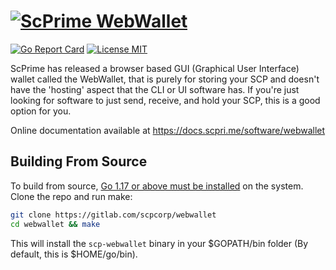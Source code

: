 # [![ScPrime WebWallet](https://scpri.me/imagestore/SPRho_256x256.png)](http://scpri.me)

[![Go Report Card](https://goreportcard.com/badge/gitlab.com/scpcorp/webwallet)](https://goreportcard.com/report/gitlab.com/scpcorp/webwallet)
[![License MIT](https://img.shields.io/badge/License-MIT-brightgreen.svg)](https://img.shields.io/badge/License-MIT-brightgreen.svg)

ScPrime has released a browser based GUI (Graphical User Interface) wallet called the WebWallet, that is purely for storing your SCP and doesn't have the 'hosting' aspect that the CLI or UI software has. If you're just looking for software to just send, receive, and hold your SCP, this is a good option for you.

Online documentation available at https://docs.scpri.me/software/webwallet

Building From Source
--------------------

To build from source, [Go 1.17 or above must be installed](https://golang.org/doc/install) on the system. Clone the repo and run make:

```sh
git clone https://gitlab.com/scpcorp/webwallet
cd webwallet && make
```

This will install the `scp-webwallet` binary in your $GOPATH/bin folder (By default, this is $HOME/go/bin).

